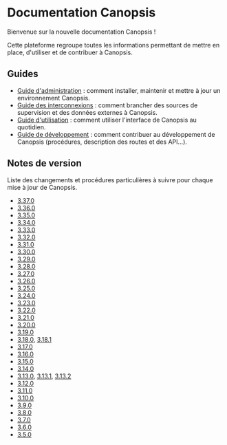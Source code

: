 # Documentation Canopsis

Bienvenue sur la nouvelle documentation Canopsis !

Cette plateforme regroupe toutes les informations permettant de mettre en place, d'utiliser et de contribuer à Canopsis.

## Guides

*  [Guide d'administration](guide-administration/index.md) : comment installer, maintenir et mettre à jour un environnement Canopsis.
*  [Guide des interconnexions](interconnexions/index.md) : comment brancher des sources de supervision et des données externes à Canopsis.
*  [Guide d'utilisation](guide-utilisation/index.md) : comment utiliser l'interface de Canopsis au quotidien.
*  [Guide de développement](guide-developpement/index.md) : comment contribuer au développement de Canopsis (procédures, description des routes et des API…).

## Notes de version

Liste des changements et procédures particulières à suivre pour chaque mise à jour de Canopsis.

*  [3.37.0](notes-de-version/3.37.0.md)
*  [3.36.0](notes-de-version/3.36.0.md)
*  [3.35.0](notes-de-version/3.35.0.md)
*  [3.34.0](notes-de-version/3.34.0.md)
*  [3.33.0](notes-de-version/3.33.0.md)
*  [3.32.0](notes-de-version/3.32.0.md)
*  [3.31.0](notes-de-version/3.31.0.md)
*  [3.30.0](notes-de-version/3.30.0.md)
*  [3.29.0](notes-de-version/3.29.0.md)
*  [3.28.0](notes-de-version/3.28.0.md)
*  [3.27.0](notes-de-version/3.27.0.md)
*  [3.26.0](notes-de-version/3.26.0.md)
*  [3.25.0](notes-de-version/3.25.0.md)
*  [3.24.0](notes-de-version/3.24.0.md)
*  [3.23.0](notes-de-version/3.23.0.md)
*  [3.22.0](notes-de-version/3.22.0.md)
*  [3.21.0](notes-de-version/3.21.0.md)
*  [3.20.0](notes-de-version/3.20.0.md)
*  [3.19.0](notes-de-version/3.19.0.md)
*  [3.18.0](notes-de-version/3.18.0.md), [3.18.1](notes-de-version/3.18.1.md)
*  [3.17.0](notes-de-version/3.17.0.md)
*  [3.16.0](notes-de-version/3.16.0.md)
*  [3.15.0](notes-de-version/3.15.0.md)
*  [3.14.0](notes-de-version/3.14.0.md)
*  [3.13.0](notes-de-version/3.13.0.md), [3.13.1](notes-de-version/3.13.1.md), [3.13.2](notes-de-version/3.13.2.md)
*  [3.12.0](notes-de-version/3.12.0.md)
*  [3.11.0](notes-de-version/3.11.0.md)
*  [3.10.0](notes-de-version/3.10.0.md)
*  [3.9.0](notes-de-version/3.9.0.md)
*  [3.8.0](notes-de-version/3.8.0.md)
*  [3.7.0](notes-de-version/3.7.0.md)
*  [3.6.0](notes-de-version/3.6.0.md)
*  [3.5.0](notes-de-version/3.5.0.md)
